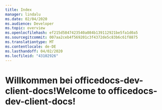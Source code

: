 ```yaml
---
title: Index
manager: lindalu
ms.date: 02/04/2020
ms.audience: Developer
ms.topic: overview
ms.openlocfilehash: ef215d5847423540a084b139112921be5fa1d0a5
ms.sourcegitcommit: 007aa2ceb4f569201c3f4372de5c83b6c61f8875
ms.translationtype: MT
ms.contentlocale: de-DE
ms.lasthandoff: 04/02/2020
ms.locfileid: "43102926"
---
```

# <a name="welcome-to-officedocs-dev-client-docs"></a><span data-ttu-id="1d291-102">Willkommen bei officedocs-dev-client-docs!</span><span class="sxs-lookup"><span data-stu-id="1d291-102">Welcome to officedocs-dev-client-docs!</span></span>
